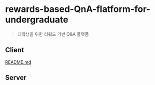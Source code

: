 # rewards-based-QnA-flatform-for-undergraduate

> 대학생을 위한 리워드 기반 Q&amp;A 플랫폼

## Client

[README.md](/client/README.md)

## Server
